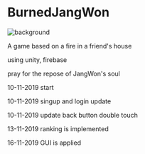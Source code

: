 # BurnedJangWon

![background](https://github.com/RedCham/BurnedJangWon/assets/18729902/1f83ae98-6d98-4202-b72c-52c61255c24d)

A game based on a fire in a friend's house

using unity, firebase

pray for the repose of JangWon's soul

10-11-2019 start

10-11-2019 singup and login update

10-11-2019 update back button double touch

13-11-2019 ranking is implemented

16-11-2019 GUI is applied


